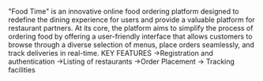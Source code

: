 "Food Time" is an innovative online food ordering platform designed to redefine the dining experience for users and provide a valuable platform for restaurant partners. At its core, the platform aims to simplify the process of ordering food by offering a user-friendly interface that allows customers to browse through a diverse selection of menus, place orders seamlessly, and track deliveries in real-time.
KEY FEATURES
->Registration and authentication
->Listing of restaurants
->Order Placement
-> Tracking facilities
